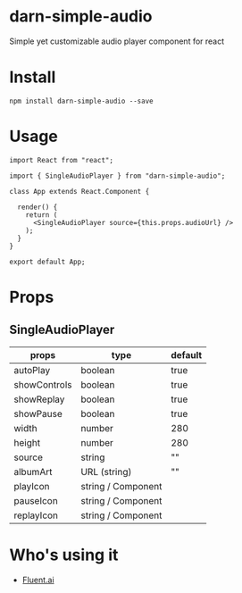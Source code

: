 # darn-simple-audio
Simple yet customizable audio player component for react

# Install
`npm install darn-simple-audio --save`

# Usage 
```
import React from "react";

import { SingleAudioPlayer } from "darn-simple-audio";

class App extends React.Component {

  render() {
    return (
      <SingleAudioPlayer source={this.props.audioUrl} />
    );
  }
}

export default App;

```

# Props

## SingleAudioPlayer

| props        | type               | default  |
|--------------|--------------------|----------|
| autoPlay     | boolean            | true     |
| showControls | boolean            | true     |
| showReplay   | boolean            | true     |
| showPause    | boolean            | true     |
| width        | number             | 280      |
| height       | number             | 280      |
| source       | string             | ""       |
| albumArt     | URL (string)       | ""       |
| playIcon     | string / Component |          |
| pauseIcon    | string / Component |          |
| replayIcon   | string / Component |          |

# Who's using it 
* [Fluent.ai](https://fluent.ai)
